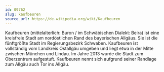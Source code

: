 ```yaml
---
id: 09762
slug: kaufbeuren
source_url: https://de.wikipedia.org/wiki/Kaufbeuren
---
```


Kaufbeuren (mittelalterlich: Buron / im Schwäbischen Dialekt: Beira) ist eine kreisfreie Stadt am nordöstlichen Rand des bayerischen Allgäus. Sie ist die fünftgrößte Stadt im Regierungsbezirk Schwaben. Kaufbeuren ist vollständig vom Landkreis Ostallgäu umgeben und liegt etwa in der Mitte zwischen München und Lindau. Im Jahre 2013 wurde die Stadt zum Oberzentrum aufgestuft. Kaufbeuren nennt sich aufgrund seiner Randlage zum Allgäu auch Tor ins Allgäu.
